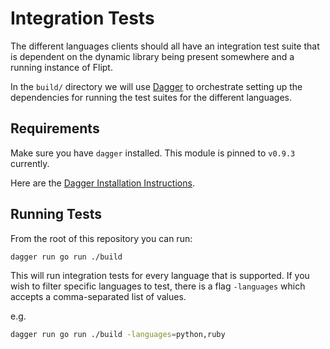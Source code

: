# Integration Tests

The different languages clients should all have an integration test suite that is dependent on the dynamic library being present somewhere and a running instance of Flipt.

In the `build/` directory we will use [Dagger](https://dagger.io/) to orchestrate setting up the dependencies for running the test suites for the different languages.

## Requirements

Make sure you have `dagger` installed. This module is pinned to `v0.9.3` currently.

Here are the [Dagger Installation Instructions](https://docs.dagger.io/quickstart/729236/cli).

## Running Tests

From the root of this repository you can run:

```bash
dagger run go run ./build
```

This will run integration tests for every language that is supported. If you wish to filter specific languages to test, there is a flag `-languages` which accepts a comma-separated list of values.

e.g.

```bash
dagger run go run ./build -languages=python,ruby
```
